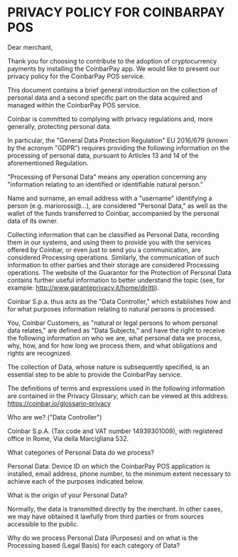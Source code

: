 # PRIVACY POLICY FOR COINBARPAY POS
Dear merchant,

Thank you for choosing to contribute to the adoption of cryptocurrency payments by installing the CoinbarPay app. We would like to present our privacy policy for the CoinbarPay POS service.

This document contains a brief general introduction on the collection of personal data and a second specific part on the data acquired and managed within the CoinbarPay POS service.

Coinbar is committed to complying with privacy regulations and, more generally, protecting personal data.

In particular, the "General Data Protection Regulation" EU 2016/679 (known by the acronym "GDPR") requires providing the following information on the processing of personal data, pursuant to Articles 13 and 14 of the aforementioned Regulation.

"Processing of Personal Data" means any operation concerning any "information relating to an identified or identifiable natural person."

Name and surname, an email address with a "username" identifying a person (e.g. mariorossi@…), are considered "Personal Data," as well as the wallet of the funds transferred to Coinbar, accompanied by the personal data of its owner.

Collecting information that can be classified as Personal Data, recording them in our systems, and using them to provide you with the services offered by Coinbar, or even just to send you a communication, are considered Processing operations. Similarly, the communication of such information to other parties and their storage are considered Processing operations. The website of the Guarantor for the Protection of Personal Data contains further useful information to better understand the topic (see, for example: http://www.garanteprivacy.it/home/diritti).

Coinbar S.p.a. thus acts as the "Data Controller," which establishes how and for what purposes information relating to natural persons is processed.

You, Coinbar Customers, as "natural or legal persons to whom personal data relates," are defined as "Data Subjects," and have the right to receive the following information on who we are, what personal data we process, why, how, and for how long we process them, and what obligations and rights are recognized.

The collection of Data, whose nature is subsequently specified, is an essential step to be able to provide the CoinbarPay service.

The definitions of terms and expressions used in the following information are contained in the Privacy Glossary, which can be viewed at this address: https://coinbar.io/glossario-privacy

Who are we? ("Data Controller")

Coinbar S.p.A. (Tax code and VAT number 14939301009), with registered office in Rome, Via della Marcigliana 532.

What categories of Personal Data do we process?

Personal Data: Device ID on which the CoinbarPay POS application is installed, email address, phone number, to the minimum extent necessary to achieve each of the purposes indicated below.

What is the origin of your Personal Data?

Normally, the data is transmitted directly by the merchant. In other cases, we may have obtained it lawfully from third parties or from sources accessible to the public.

Why do we process Personal Data (Purposes) and on what is the Processing based (Legal Basis) for each category of Data?
